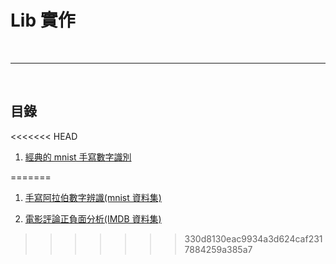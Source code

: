# Lib 實作

<br>

---

<br>

## 目錄

<<<<<<< HEAD
1. [經典的 mnist 手寫數字識別](discern_hand_write_pic)

=======
1. [手寫阿拉伯數字辨識(mnist 資料集)](discern_hand_write_pic/識別手寫數字圖片.ipynb)

2. [電影評論正負面分析(IMDB 資料集)](IMDB/電影評論正負面分析.ipynb)
>>>>>>> 330d8130eac9934a3d624caf2317884259a385a7
